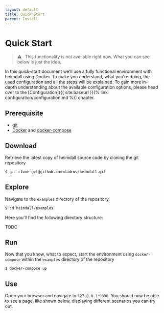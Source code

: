 ```yaml
---
layout: default
title: Quick Start
parent: Install
---
```


# Quick Start

> :warning:&ensp; This functionality is not available right now. What you can see below is just the idea.


In this quick-start document we'll use a fully functional environment with heimdall using Docker. To make you understand, what you're doing, the used configuration and all the steps will be explained. To gain more in-depth understanding about the available configuration options, please head over to the [Configuration]({{ site.baseurl }}{% link configuration/configuration.md %}) chapter.

## Prerequisite

* [git](https://git-scm.com/)
* [Docker](https://docs.docker.com/install/) and [docker-compose](https://docs.docker.com/compose/install/)

## Download
Retrieve the latest copy of heimdall source code by cloning the git repository

```bash
$ git clone git@github.com:dadrus/heimdall.git
```

## Explore

Navigate to the `examples` directory of the repository.

```bash
$ cd heimdall/examples
```

Here you'll find the following directory structure:

TODO

## Run

Now that you know, what to expect, start the environment using `docker-compose` within the `examples` directory of the repository

```bash
$ docker-compose up
```

## Use

Open your browser and navigate to `127.0.0.1:9090`. You should now be able to see a page, like shown below, displaying different scenarios you can try out.



